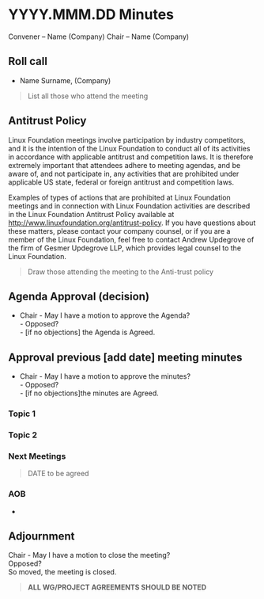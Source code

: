 # YYYY.MMM.DD <Name Working Group> Minutes

Convener – Name (Company)
Chair – Name (Company)
  
## Roll call
* Name Surname, (Company)  
> List all those who attend the meeting
  
## Antitrust Policy
Linux Foundation meetings involve participation by industry competitors, and it is the intention of the Linux Foundation to conduct all of its activities in accordance with applicable antitrust and competition laws. It is therefore extremely important that attendees adhere to meeting agendas, and be aware of, and not participate in, any activities that are prohibited under applicable US state, federal or foreign antitrust and competition laws.

Examples of types of actions that are prohibited at Linux Foundation meetings and in connection with Linux Foundation activities are described in the Linux Foundation Antitrust Policy available at http://www.linuxfoundation.org/antitrust-policy. If you have questions about these matters, please contact your company counsel, or if you are a member of the Linux Foundation, feel free to contact Andrew Updegrove of the firm of Gesmer Updegrove LLP, which provides legal counsel to the Linux Foundation.
> Draw those attending the meeting to the Anti-trust policy
  
## Agenda Approval (decision) 
  
- Chair - May I have a motion to approve the Agenda?<br>
        - Opposed?<br>
        - [if no objections] the Agenda is Agreed.
  
## Approval previous [add date] meeting minutes
- Chair - May I have a motion to approve the minutes?<br>
        - Opposed?<br>
        - [if no objections]the minutes are Agreed.  
 
### Topic 1

### Topic 2

### Next Meetings

> DATE to be agreed

### AOB
* 

## Adjournment
Chair - May I have a motion to close the meeting?<br>
          Opposed?<br>
          So moved, the meeting is closed.
  
  
> **ALL WG/PROJECT AGREEMENTS SHOULD BE NOTED**
